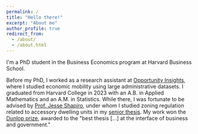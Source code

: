 ```yaml
---
permalink: /
title: "Hello there!"
excerpt: "About me"
author_profile: true
redirect_from: 
  - /about/
  - /about.html
---
```


I'm a PhD student in the Business Economics program at Harvard Business School. 

Before my PhD, I worked as a research assistant at [Opportunity Insights], where I studied economic mobility using large administrative datasets. I graduated from Harvard College in 2023 with an A.B. in Applied Mathematics and an A.M. in Statistics. While there, I was fortunate to be advised by [Prof. Jesse Shapiro], under whom I studied zoning regulation related to accessory dwelling units in my [senior thesis]. My work won the [Dunlop prize], awarded to the "best thesis [...] at the interface of business and government."

[Opportunity Insights]: https://opportunityinsights.org/
[which neighborhoods provide better prospects for children growing up in poverty]: https://opportunityinsights.org/paper/the-opportunity-atlas/
[economic mobility has changed over time]: https://opportunityinsights.org/paper/changingopportunity/
[Prof. Jesse Shapiro]: https://scholar.harvard.edu/shapiro/home
[senior thesis]: https://ishanbhatt42.github.io/files/paper_adu.pdf
[Dunlop prize]: https://news.harvard.edu/gazette/story/newsplus/mossavar-rahmani-center-announces-2023-dunlop-undergraduate-thesis-prize-winner/
